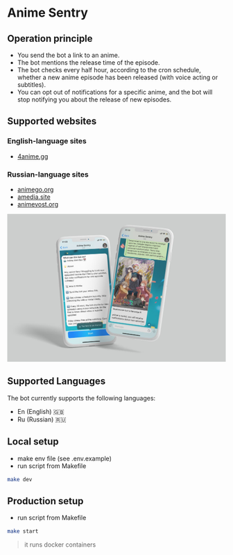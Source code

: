 # Anime Sentry

## Operation principle

- You send the bot a link to an anime.
- The bot mentions the release time of the episode.
- The bot checks every half hour, according to the cron schedule, whether a new anime episode has been released (with voice acting or subtitles).
- You can opt out of notifications for a specific anime, and the bot will stop notifying you about the release of new episodes.

## Supported websites

### English-language sites

- [4anime.gg](https://4anime.gg/)

### Russian-language sites

- [animego.org](https://animego.org/)
- [amedia.site](https://amedia.site/)
- [animevost.org](https://animevost.org/)

![prewiew image](./prewiew.jpg)

## Supported Languages

The bot currently supports the following languages:

- En (English) 🇬🇧
- Ru (Russian) 🇷🇺

## Local setup

- make env file (see .env.example)
- run script from Makefile

```sh
make dev 
```

## Production setup 

- run script from Makefile

```sh
make start
```

> it runs docker containers